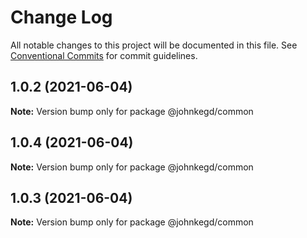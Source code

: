 # Change Log

All notable changes to this project will be documented in this file.
See [Conventional Commits](https://conventionalcommits.org) for commit guidelines.

## 1.0.2 (2021-06-04)

**Note:** Version bump only for package @johnkegd/common





## 1.0.4 (2021-06-04)

**Note:** Version bump only for package @johnkegd/common





## 1.0.3 (2021-06-04)

**Note:** Version bump only for package @johnkegd/common
